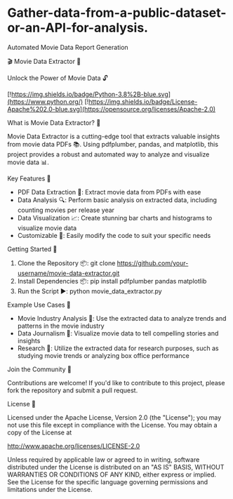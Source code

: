 # Gather-data-from-a-public-dataset-or-an-API-for-analysis.
Automated Movie Data Report Generation

🎬 Movie Data Extractor 🚀

Unlock the Power of Movie Data 🔓

[!https://img.shields.io/badge/Python-3.8%2B-blue.svg](https://www.python.org/)
[!https://img.shields.io/badge/License-Apache%202.0-blue.svg](https://opensource.org/licenses/Apache-2.0)

What is Movie Data Extractor? 🤔

Movie Data Extractor is a cutting-edge tool that extracts valuable insights from movie data PDFs 📚. Using pdfplumber, pandas, and matplotlib, this project provides a robust and automated way to analyze and visualize movie data 📊.

Key Features 🚀

- PDF Data Extraction 📄: Extract movie data from PDFs with ease
- Data Analysis 🔍: Perform basic analysis on extracted data, including counting movies per release year
- Data Visualization 📈: Create stunning bar charts and histograms to visualize movie data
- Customizable 🎨: Easily modify the code to suit your specific needs

Getting Started 🚀

1. Clone the Repository 📦: git clone https://github.com/your-username/movie-data-extractor.git
2. Install Dependencies 📦: pip install pdfplumber pandas matplotlib
3. Run the Script ▶: python movie_data_extractor.py

Example Use Cases 🤔

- Movie Industry Analysis 🍿: Use the extracted data to analyze trends and patterns in the movie industry
- Data Journalism 📰: Visualize movie data to tell compelling stories and insights
- Research 🔬: Utilize the extracted data for research purposes, such as studying movie trends or analyzing box office performance

Join the Community 🤝

Contributions are welcome! If you'd like to contribute to this project, please fork the repository and submit a pull request.

License 📝

Licensed under the Apache License, Version 2.0 (the "License");
you may not use this file except in compliance with the License.
You may obtain a copy of the License at

http://www.apache.org/licenses/LICENSE-2.0

Unless required by applicable law or agreed to in writing, software
distributed under the License is distributed on an "AS IS" BASIS,
WITHOUT WARRANTIES OR CONDITIONS OF ANY KIND, either express or implied.
See the License for the specific language governing permissions and
limitations under the License.
